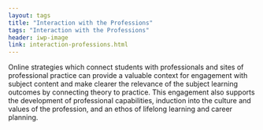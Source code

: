```yaml
---
layout: tags
title: "Interaction with the Professions"
tags: "Interaction with the Professions"
header: iwp-image
link: interaction-professions.html
---
```


Online strategies which connect students with professionals and sites of professional practice can provide a valuable context for engagement with subject content and make clearer the relevance of the subject learning outcomes by connecting theory to practice. This engagement also supports the development of professional capabilities, induction into the culture and values of the profession, and an ethos of lifelong learning and career planning.